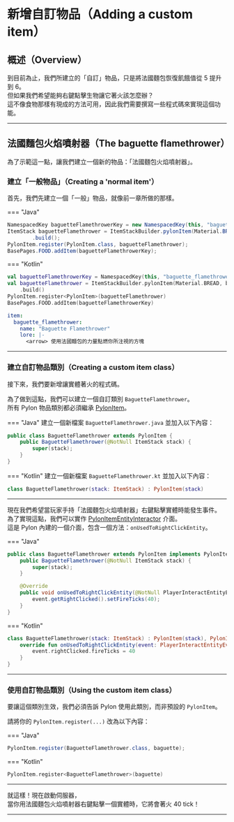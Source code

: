 # 新增自訂物品（Adding a custom item）

## 概述（Overview）

到目前為止，我們所建立的「自訂」物品，只是將法國麵包恢復飢餓值從 5 提升到 6。  
但如果我們希望能夠右鍵點擊生物讓它著火該怎麼辦？  
這不像食物那樣有現成的方法可用，因此我們需要撰寫一些程式碼來實現這個功能。

---

## 法國麵包火焰噴射器（The baguette flamethrower）

為了示範這一點，讓我們建立一個新的物品：「法國麵包火焰噴射器」。

### 建立「一般物品」（Creating a 'normal item'）

首先，我們先建立一個「一般」物品，就像前一章所做的那樣。

=== "Java"
```java title="MyAddon.java"
NamespacedKey baguetteFlamethrowerKey = new NamespacedKey(this, "baguette_flamethrower");
ItemStack baguetteFlamethrower = ItemStackBuilder.pylonItem(Material.BREAD, baguetteFlamethrowerKey)
        .build();
PylonItem.register(PylonItem.class, baguetteFlamethrower);
BasePages.FOOD.addItem(baguetteFlamethrowerKey);
```
=== "Kotlin"
```kotlin title="MyAddon.kt"
val baguetteFlamethrowerKey = NamespacedKey(this, "baguette_flamethrower")
val baguetteFlamethrower = ItemStackBuilder.pylonItem(Material.BREAD, baguetteFlamethrowerKey)
    .build()
PylonItem.register<PylonItem>(baguetteFlamethrower)
BasePages.FOOD.addItem(baguetteFlamethrowerKey)
```

```yaml title="en.yml"
item:
  baguette_flamethrower:
    name: "Baguette Flamethrower"
    lore: |-
      <arrow> 使用法國麵包的力量點燃你所注視的方塊
```

---

### 建立自訂物品類別（Creating a custom item class）

接下來，我們要新增讓實體著火的程式碼。

為了做到這點，我們可以建立一個自訂類別 `BaguetteFlamethrower`。  
所有 Pylon 物品類別都必須繼承 [PylonItem]。

=== "Java"
建立一個新檔案 `BaguetteFlamethrower.java` 並加入以下內容：

```java title="BaguetteFlamethrower.java"
public class BaguetteFlamethrower extends PylonItem {
    public BaguetteFlamethrower(@NotNull ItemStack stack) {
        super(stack);
    }
}
```
=== "Kotlin"
建立一個新檔案 `BaguetteFlamethrower.kt` 並加入以下內容：

```kotlin title="BaguetteFlamethrower.kt"
class BaguetteFlamethrower(stack: ItemStack) : PylonItem(stack)
```

---

現在我們希望當玩家手持「法國麵包火焰噴射器」右鍵點擊實體時能發生事件。  
為了實現這點，我們可以實作 [PylonItemEntityInteractor] 介面。  
這是 Pylon 內建的一個介面，包含一個方法：`onUsedToRightClickEntity`。

=== "Java"
```java title="BaguetteFlamethrower" hl_lines="6-9"
public class BaguetteFlamethrower extends PylonItem implements PylonItemEntityInteractor {
    public BaguetteFlamethrower(@NotNull ItemStack stack) {
        super(stack);
    }

    @Override
    public void onUsedToRightClickEntity(@NotNull PlayerInteractEntityEvent event) {
        event.getRightClicked().setFireTicks(40);
    }
}
```
=== "Kotlin"
```kotlin title="BaguetteFlamethrower" hl_lines="2-4"
class BaguetteFlamethrower(stack: ItemStack) : PylonItem(stack), PylonItemEntityInteractor {
    override fun onUsedToRightClickEntity(event: PlayerInteractEntityEvent) {
        event.rightClicked.fireTicks = 40
    }
}
```

---

### 使用自訂物品類別（Using the custom item class）

要讓這個類別生效，我們必須告訴 Pylon 使用此類別，而非預設的 `PylonItem`。

請將你的 `PylonItem.register(...)` 改為以下內容：

=== "Java"
```java
PylonItem.register(BaguetteFlamethrower.class, baguette);
```
=== "Kotlin"
```kotlin
PylonItem.register<BaguetteFlamethrower>(baguette)
```

---

就這樣！現在啟動伺服器，  
當你用法國麵包火焰噴射器右鍵點擊一個實體時，它將會著火 40 tick！

---

[PylonItem]: https://pylonmc.github.io/pylon-core/docs/javadoc/io/github/pylonmc/pylon/core/item/PylonItem.html  
[PylonItemEntityInteractor]: https://pylonmc.github.io/pylon-core/docs/javadoc/io/github/pylonmc/pylon/core/item/base/PylonItemEntityInteractor.html  
